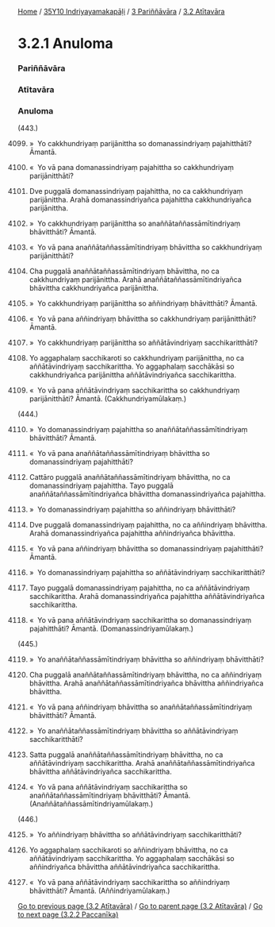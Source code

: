 
[Home](/) / [35Y10 Indriyayamakapāḷi](/tipitaka/35Y10.md) / [3 Pariññāvāra](/tipitaka/35Y10/3.md) / [3.2 Atītavāra](/tipitaka/35Y10/3/3.2.md)

# 3.2.1 Anuloma

### Pariññāvāra

### Atītavāra

### Anuloma

(443.)

4099. »  Yo cakkhundriyaṃ parijānittha so domanassindriyaṃ pajahitthāti? Āmantā.

4100. «  Yo vā pana domanassindriyaṃ pajahittha so cakkhundriyaṃ parijānitthāti?

4101. Dve puggalā domanassindriyaṃ pajahittha, no ca cakkhundriyaṃ parijānittha. Arahā domanassindriyañca pajahittha cakkhundriyañca parijānittha.

4102. »  Yo cakkhundriyaṃ parijānittha so anaññātaññassāmītindriyaṃ bhāvitthāti? Āmantā.

4103. «  Yo vā pana anaññātaññassāmītindriyaṃ bhāvittha so cakkhundriyaṃ parijānitthāti?

4104. Cha puggalā anaññātaññassāmītindriyaṃ bhāvittha, no ca cakkhundriyaṃ parijānittha. Arahā anaññātaññassāmītindriyañca bhāvittha cakkhundriyañca parijānittha.

4105. »  Yo cakkhundriyaṃ parijānittha so aññindriyaṃ bhāvitthāti? Āmantā.

4106. «  Yo vā pana aññindriyaṃ bhāvittha so cakkhundriyaṃ parijānitthāti? Āmantā.

4107. »  Yo cakkhundriyaṃ parijānittha so aññātāvindriyaṃ sacchikaritthāti?

4108. Yo aggaphalaṃ sacchikaroti so cakkhundriyaṃ parijānittha, no ca aññātāvindriyaṃ sacchikarittha. Yo aggaphalaṃ sacchākāsi so cakkhundriyañca parijānittha aññātāvindriyañca sacchikarittha.

4109. «  Yo vā pana aññātāvindriyaṃ sacchikarittha so cakkhundriyaṃ parijānitthāti? Āmantā. (Cakkhundriyamūlakaṃ.)

(444.)

4110. »  Yo domanassindriyaṃ pajahittha so anaññātaññassāmītindriyaṃ bhāvitthāti? Āmantā.

4111. «  Yo vā pana anaññātaññassāmītindriyaṃ bhāvittha so domanassindriyaṃ pajahitthāti?

4112. Cattāro puggalā anaññātaññassāmītindriyaṃ bhāvittha, no ca domanassindriyaṃ pajahittha. Tayo puggalā anaññātaññassāmītindriyañca bhāvittha domanassindriyañca pajahittha.

4113. »  Yo domanassindriyaṃ pajahittha so aññindriyaṃ bhāvitthāti?

4114. Dve puggalā domanassindriyaṃ pajahittha, no ca aññindriyaṃ bhāvittha. Arahā domanassindriyañca pajahittha aññindriyañca bhāvittha.

4115. «  Yo vā pana aññindriyaṃ bhāvittha so domanassindriyaṃ pajahitthāti? Āmantā.

4116. »  Yo domanassindriyaṃ pajahittha so aññātāvindriyaṃ sacchikaritthāti?

4117. Tayo puggalā domanassindriyaṃ pajahittha, no ca aññātāvindriyaṃ sacchikarittha. Arahā domanassindriyañca pajahittha aññātāvindriyañca sacchikarittha.

4118. «  Yo vā pana aññātāvindriyaṃ sacchikarittha so domanassindriyaṃ pajahitthāti? Āmantā. (Domanassindriyamūlakaṃ.)

(445.)

4119. »  Yo anaññātaññassāmītindriyaṃ bhāvittha so aññindriyaṃ bhāvitthāti?

4120. Cha puggalā anaññātaññassāmītindriyaṃ bhāvittha, no ca aññindriyaṃ bhāvittha. Arahā anaññātaññassāmītindriyañca bhāvittha aññindriyañca bhāvittha.

4121. «  Yo vā pana aññindriyaṃ bhāvittha so anaññātaññassāmītindriyaṃ bhāvitthāti? Āmantā.

4122. »  Yo anaññātaññassāmītindriyaṃ bhāvittha so aññātāvindriyaṃ sacchikaritthāti?

4123. Satta puggalā anaññātaññassāmītindriyaṃ bhāvittha, no ca aññātāvindriyaṃ sacchikarittha. Arahā anaññātaññassāmītindriyañca bhāvittha aññātāvindriyañca sacchikarittha.

4124. «  Yo vā pana aññātāvindriyaṃ sacchikarittha so anaññātaññassāmītindriyaṃ bhāvitthāti? Āmantā. (Anaññātaññassāmītindriyamūlakaṃ.)

(446.)

4125. »  Yo aññindriyaṃ bhāvittha so aññātāvindriyaṃ sacchikaritthāti?

4126. Yo aggaphalaṃ sacchikaroti so aññindriyaṃ bhāvittha, no ca aññātāvindriyaṃ sacchikarittha. Yo aggaphalaṃ sacchākāsi so aññindriyañca bhāvittha aññātāvindriyañca sacchikarittha.

4127. «  Yo vā pana aññātāvindriyaṃ sacchikarittha so aññindriyaṃ bhāvitthāti? Āmantā. (Aññindriyamūlakaṃ.)

[Go to previous page (3.2 Atītavāra)](/tipitaka/35Y10/3/3.2.md) / [Go to parent page (3.2 Atītavāra)](/tipitaka/35Y10/3/3.2.md) / [Go to next page (3.2.2 Paccanīka)](/tipitaka/35Y10/3/3.2/3.2.2.md)



